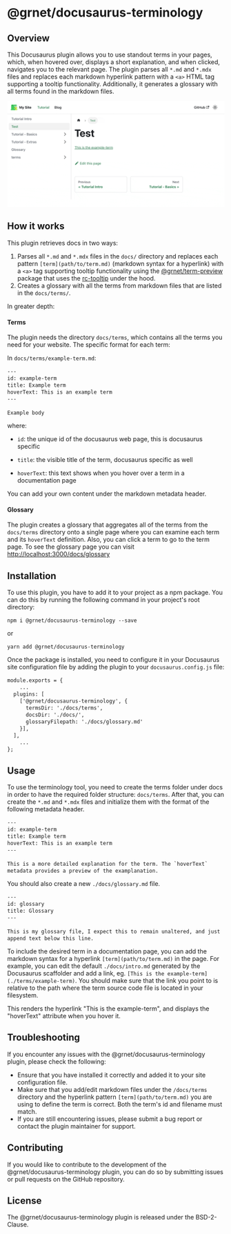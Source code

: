 # @grnet/docusaurus-terminology

## Overview

This Docusaurus plugin allows you to use standout terms in your pages, which, when hovered over, displays a short explanation, and when clicked, navigates you to the relevant page. The plugin parses all `*.md` and `*.mdx` files and replaces each markdown hyperlink pattern with a `<a>` HTML tag supporting a tooltip functionality. Additionally, it generates a glossary with all terms found in the markdown files.

![Term in text example](static/img/terminology_example.gif)

## How it works
This plugin retrieves docs in two ways:

1. Parses all `*.md` and `*.mdx` files in the `docs/` directory and replaces each pattern `[term](path/to/term.md)` (markdown syntax for a hyperlink) with a `<a>` tag supporting tooltip functionality using the [@grnet/term-preview](https://www.npmjs.com/package/@grnet/docusaurus-term-preview) package that uses the [rc-tooltip](https://www.npmjs.com/package/rc-tooltip) under the hood.
2. Creates a glossary with all the terms from markdown files that are listed in the `docs/terms/`.

In greater depth:

#### Terms

The plugin needs the directory `docs/terms`, which contains all the terms you need for your website. The specific format for each term:

In `docs/terms/example-term.md`:

```
---
id: example-term
title: Example term
hoverText: This is an example term
---

Example body
```

where:

* `id`: the unique id of the docusaurus web page, this is docusaurus specific

* `title`: the visible title of the term, docusaurus specific as well

* `hoverText`: this text shows when you hover over a term in a documentation page

You can add your own content under the markdown metadata header.

#### Glossary

The plugin creates a glossary that aggregates all of the terms from the `docs/terms` directory onto a single page where you can examine each term and its `hoverText` definition. Also, you can click a term to go to the term page. To see the glossary page you can visit [http://localhost:3000/docs/glossary](http://localhost:3000/docs/glossary)

## Installation

To use this plugin, you have to add it to your project as a npm package. You can do this by running the following command in your project's root directory:

```
npm i @grnet/docusaurus-terminology --save
```

or

```
yarn add @grnet/docusaurus-terminology
```

Once the package is installed, you need to configure it in your Docusaurus site configuration file by adding the plugin to your `docusaurus.config.js` file:

```
module.exports = {
    ...
  plugins: [
    ['@grnet/docusaurus-terminology', {
      termsDir: './docs/terms',
      docsDir: './docs/',
      glossaryFilepath: './docs/glossary.md'
    }],
  ],
    ...
};
```

## Usage

To use the terminology tool, you need to create the terms folder under docs in order to have the required folder structure: `docs/terms`. After that, you can create the `*.md` and `*.mdx` files and initialize them with the format of the following metadata header.

```
---
id: example-term
title: Example term
hoverText: This is an example term
---

This is a more detailed explanation for the term. The `hoverText` metadata provides a preview of the examplanation.
```

You should also create a new `./docs/glossary.md` file.

```
---
id: glossary
title: Glossary
---

This is my glossary file, I expect this to remain unaltered, and just append text below this line.

```

To include the desired term in a documentation page, you can add the markdown syntax for a hyperlink `[term](path/to/term.md)` in the page. For example, you can edit the default `./docs/intro.md` generated by the Docusaurus scaffolder and add a link, eg. `[This is the example-term](./terms/example-term)`. You should make sure that the link you point to is relative to the path where the term source code file is located in your filesystem.

This renders the hyperlink "This is the example-term", and displays the "hoverText" attribute when you hover it.

## Troubleshooting

If you encounter any issues with the @grnet/docusaurus-terminology plugin, please check the following:
* Ensure that you have installed it correctly and added it to your site configuration file.
* Make sure that you add/edit markdown files under the `/docs/terms` directory and the hyperlink pattern `[term](path/to/term.md)` you are using to define the term is correct. Both the term's id and filename must match.
* If you are still encountering issues, please submit a bug report or contact the plugin maintainer for support.

## Contributing

If you would like to contribute to the development of the @grnet/docusaurus-terminology plugin, you can do so by submitting issues or pull requests on the GitHub repository.

## License

The @grnet/docusaurus-terminology plugin is released under the BSD-2-Clause.

